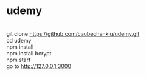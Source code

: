 # udemy

</br>git clone https://github.com/caubechankiu/udemy.git
</br>cd udemy
</br>npm install
</br>npm install bcrypt
</br>npm start
</br>go to http://127.0.0.1:3000
